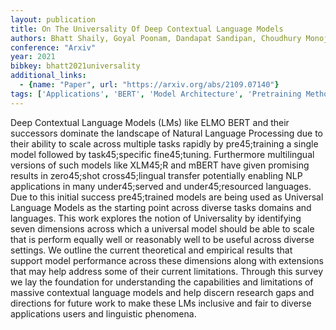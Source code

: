 ```yaml
---
layout: publication
title: On The Universality Of Deep Contextual Language Models
authors: Bhatt Shaily, Goyal Poonam, Dandapat Sandipan, Choudhury Monojit, Sitaram Sunayana
conference: "Arxiv"
year: 2021
bibkey: bhatt2021universality
additional_links:
  - {name: "Paper", url: "https://arxiv.org/abs/2109.07140"}
tags: ['Applications', 'BERT', 'Model Architecture', 'Pretraining Methods', 'Reinforcement Learning', 'Survey Paper', 'Tools', 'Training Techniques']
---
```

Deep Contextual Language Models (LMs) like ELMO BERT and their successors dominate the landscape of Natural Language Processing due to their ability to scale across multiple tasks rapidly by pre45;training a single model followed by task45;specific fine45;tuning. Furthermore multilingual versions of such models like XLM45;R and mBERT have given promising results in zero45;shot cross45;lingual transfer potentially enabling NLP applications in many under45;served and under45;resourced languages. Due to this initial success pre45;trained models are being used as Universal Language Models as the starting point across diverse tasks domains and languages. This work explores the notion of Universality by identifying seven dimensions across which a universal model should be able to scale that is perform equally well or reasonably well to be useful across diverse settings. We outline the current theoretical and empirical results that support model performance across these dimensions along with extensions that may help address some of their current limitations. Through this survey we lay the foundation for understanding the capabilities and limitations of massive contextual language models and help discern research gaps and directions for future work to make these LMs inclusive and fair to diverse applications users and linguistic phenomena.

